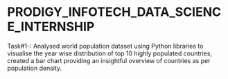 # PRODIGY_INFOTECH_DATA_SCIENCE_INTERNSHIP
Task#1-: Analysed world population dataset using Python libraries to visualise the year wise distribution of top 10 highly populated countries, created a bar chart providing an insightful overview of countries as per population density. 
